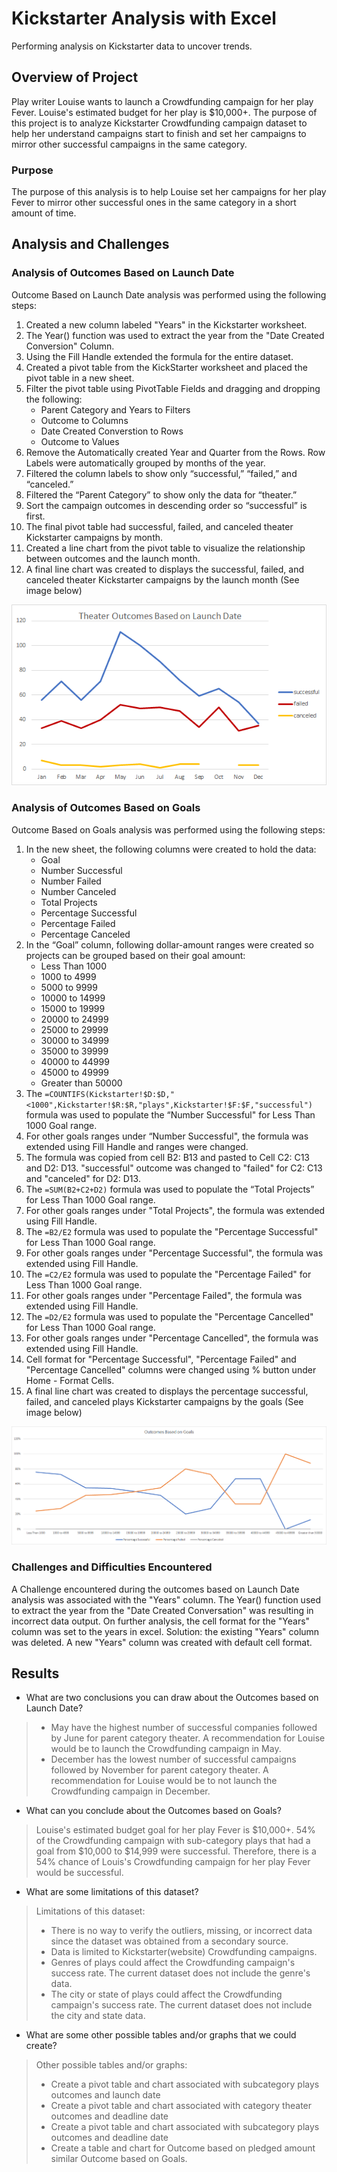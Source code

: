 # Kickstarter Analysis with Excel
Performing analysis on Kickstarter data to uncover trends.

## Overview of Project
Play writer Louise wants to launch a Crowdfunding campaign for her play Fever. Louise's estimated budget for her play is $10,000+. The purpose of this project is to analyze Kickstarter Crowdfunding campaign dataset to help her understand campaigns start to finish and set her campaigns to mirror other successful campaigns in the same category. 

### Purpose
The purpose of this analysis is to help Louise set her campaigns for her play Fever to mirror other successful ones in the same category in a short amount of time. 

## Analysis and Challenges

### Analysis of Outcomes Based on Launch Date
Outcome Based on Launch Date analysis was performed using the following steps: 
1. Created a new column labeled "Years" in the Kickstarter worksheet. 
2. The Year() function was used to extract the year from the "Date Created Conversion" Column.
3. Using the Fill Handle extended the formula for the entire dataset.
4. Created a pivot table from the KickStarter worksheet and placed the pivot table in a new sheet.
5. Filter the pivot table using PivotTable Fields and dragging and dropping the following:
    - Parent Category and Years to Filters
    - Outcome to Columns
    - Date Created Converstion to Rows
    - Outcome to Values
6. Remove the Automatically created Year and Quarter from the Rows. Row Labels were automatically grouped by months of the year.
7. Filtered the column labels to show only “successful,” “failed,” and “canceled.”
8. Filtered the “Parent Category” to show only the data for “theater.”
9. Sort the campaign outcomes in descending order so “successful” is first.
10. The final pivot table had successful, failed, and canceled theater Kickstarter campaigns by month.
11. Created a line chart from the pivot table to visualize the relationship between outcomes and the launch month.
12. A final line chart was created to displays the successful, failed, and canceled theater Kickstarter campaigns by the launch month (See image below) 

![Theater_Outcomes_vs_Launch](./Resources/Theater_Outcomes_vs_Launch.png)

### Analysis of Outcomes Based on Goals
Outcome Based on Goals analysis was performed using the following steps:
1. In the new sheet, the following columns were created to hold the data:
    - Goal
    - Number Successful
    - Number Failed
    - Number Canceled
    - Total Projects
    - Percentage Successful
    - Percentage Failed
    - Percentage Canceled
2. In the “Goal” column, following dollar-amount ranges were created so projects can be grouped based on their goal amount:
    - Less Than 1000
    - 1000 to 4999
    - 5000 to 9999
    - 10000 to 14999
    - 15000 to 19999
    - 20000 to 24999
    - 25000 to 29999
    - 30000 to 34999
    - 35000 to 39999
    - 40000 to 44999
    - 45000 to 49999
    - Greater than 50000
3. The `=COUNTIFS(Kickstarter!$D:$D,"<1000",Kickstarter!$R:$R,"plays",Kickstarter!$F:$F,"successful")` formula was used to populate the “Number Successful" for Less Than 1000 Goal range. 
4. For other goals ranges under “Number Successful", the formula was extended using Fill Handle and ranges were changed. 
5. The formula was copied from cell B2: B13 and pasted to Cell C2: C13 and D2: D13. "successful" outcome was changed to "failed" for C2: C13 and "canceled" for D2: D13. 
6. The `=SUM(B2+C2+D2)` formula was used to populate the “Total Projects” for Less Than 1000 Goal range.
7. For other goals ranges under "Total Projects", the formula was extended using Fill Handle. 
8. The `=B2/E2` formula was used to populate the "Percentage Successful" for Less Than 1000 Goal range. 
9. For other goals ranges under "Percentage Successful", the formula was extended using Fill Handle. 
10. The `=C2/E2` formula was used to populate the "Percentage Failed" for Less Than 1000 Goal range. 
11. For other goals ranges under "Percentage Failed", the formula was extended using Fill Handle. 
12. The `=D2/E2` formula was used to populate the "Percentage Cancelled"  for Less Than 1000 Goal range. 
13. For other goals ranges under "Percentage Cancelled", the formula was extended using Fill Handle. 
14. Cell format for "Percentage Successful", "Percentage Failed" and "Percentage Cancelled" columns were changed using % button under Home - Format Cells.
15. A final line chart was created to displays the percentage successful, failed, and canceled plays Kickstarter campaigns by the goals (See image below)

![Outcomes_vs_Goals](./Resources/Outcomes_vs_Goals.png)

### Challenges and Difficulties Encountered
A Challenge encountered during the outcomes based on Launch Date analysis was associated with the "Years" column. The Year() function used to extract the year from the "Date Created Conversation" was resulting in incorrect data output. On further analysis, the cell format for the "Years" column was set to the years in excel. Solution: the existing "Years" column was deleted. A new "Years" column was created with default cell format. 

## Results

- What are two conclusions you can draw about the Outcomes based on Launch Date?
>- May have the highest number of successful companies followed by June for parent category theater. A recommendation for Louise would be to launch the Crowdfunding campaign in May. 
>- December has the lowest number of successful campaigns followed by November for parent category theater. A recommendation for Louise would be to not launch the Crowdfunding campaign in December. 

- What can you conclude about the Outcomes based on Goals?
>Louise's estimated budget goal for her play Fever is $10,000+. 54% of the Crowdfunding campaign with sub-category plays that had a goal from $10,000 to $14,999 were successful. Therefore, there is a 54% chance of Louis's Crowdfunding campaign for her play Fever would be successful. 

- What are some limitations of this dataset?
>Limitations of this dataset: 
> - There is no way to verify the outliers, missing, or incorrect data since the dataset was obtained from a secondary source. 
>- Data is limited to Kickstarter(website) Crowdfunding campaigns.
>- Genres of plays could affect the Crowdfunding campaign's success rate. The current dataset does not include the genre's data. 
>- The city or state of plays could affect the Crowdfunding campaign's success rate. The current dataset does not include the city and state data.

- What are some other possible tables and/or graphs that we could create?
>Other possible tables and/or graphs: 
> - Create a pivot table and chart associated with subcategory plays outcomes and launch date
> - Create a pivot table and chart associated with category theater outcomes and deadline date 
> - Create a pivot table and chart associated with subcategory plays outcomes and deadline date
> - Create a table and chart for Outcome based on pledged amount similar Outcome based on Goals.
